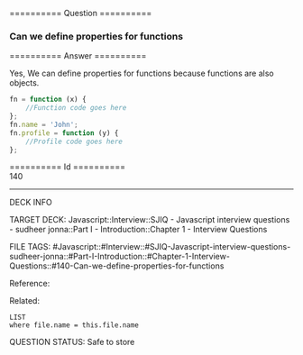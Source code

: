 ========== Question ==========  

### Can we define properties for functions  

========== Answer ==========  

Yes, We can define properties for functions because functions are also objects.

```javascript
fn = function (x) {
    //Function code goes here
};
fn.name = 'John';
fn.profile = function (y) {
    //Profile code goes here
};
```

========== Id ==========  
140

---

DECK INFO

TARGET DECK: Javascript::Interview::SJIQ - Javascript interview questions - sudheer jonna::Part I - Introduction::Chapter 1 - Interview Questions

FILE TAGS: #Javascript::#Interview::#SJIQ-Javascript-interview-questions-sudheer-jonna::#Part-I-Introduction::#Chapter-1-Interview-Questions::#140-Can-we-define-properties-for-functions

Reference:

Related:

```dataview
LIST
where file.name = this.file.name
```

QUESTION STATUS: Safe to store

